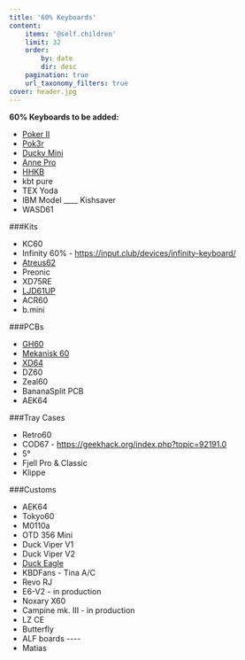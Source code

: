```yaml
---
title: '60% Keyboards'
content:
    items: '@self.children'
    limit: 32
    order:
        by: date
        dir: desc
    pagination: true
    url_taxonomy_filters: true
cover: header.jpg
---
```


**60% Keyboards to be added:** 
- [Poker II]()
- [Pok3r]()
- [Ducky Mini]()
- [Anne Pro]()
- [HHKB]()
- kbt pure
- TEX Yoda
- IBM Model ____ Kishsaver
- WASD61


###Kits
- KC60
- Infinity 60% - https://input.club/devices/infinity-keyboard/
- [Atreus62](https://shop.profetkeyboards.com/category/atreus62)
- Preonic
- XD75RE
- [LJD61UP]()
- ACR60
- b.mini

###PCBs
- [GH60]()
- [Mekanisk 60]()
- [XD64]()
- DZ60
- Zeal60
- BananaSplit PCB
- AEK64

###Tray Cases
- Retro60
- COD67 - https://geekhack.org/index.php?topic=92191.0
- 5°
- Fjell Pro & Classic
- Klippe

###Customs
- AEK64
- Tokyo60
- M0110a
- OTD 356 Mini
- Duck Viper V1
- Duck Viper V2
- [Duck Eagle]()
- KBDFans - Tina A/C
- Revo RJ
- E6-V2 - in production
- Noxary X60
- Campine mk. III -  in production
- LZ CE
- Butterfly
- ALF boards ----
- Matias
